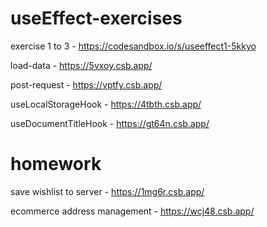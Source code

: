 # useEffect-exercises

exercise 1 to 3 - https://codesandbox.io/s/useeffect1-5kkyo

load-data - https://5vxoy.csb.app/

post-request - https://vptfy.csb.app/

useLocalStorageHook - https://4tbth.csb.app/

useDocumentTitleHook - https://gt64n.csb.app/

# homework
save wishlist to server - https://1mg6r.csb.app/

ecommerce address management - https://wcj48.csb.app/

